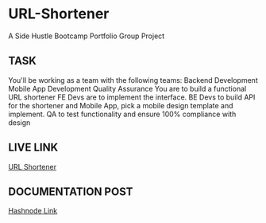 # URL-Shortener
A Side Hustle Bootcamp Portfolio Group Project

## TASK
You'll be working as a team with the following teams:
Backend Development
Mobile App Development
Quality Assurance
You are to build a functional URL shortener
FE Devs are to implement the interface.
BE Devs to build API for the shortener and Mobile App, pick a mobile design template and implement.
QA to test functionality and ensure 100% compliance with design

## LIVE LINK
[URL Shortener](https://web-url-shortener.netlify.app/)

## DOCUMENTATION POST
[Hashnode Link](https://shportfoliobootcamp-team3.hashnode.dev/task-4-build-a-url-shortener-website)

